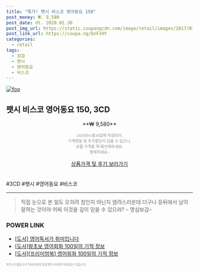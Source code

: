 ```yaml
--- 
title: "특가! 팻시 비스코 영어동요 150" 
post_money: ₩. 9,580 
post_date: dt. 2020.01.30 
post_img_url: https://static.coupangcdn.com/image/retail/images/2017/07/14/17/6/39aa4a4c-010f-4811-9549-0381f60188d9.jpg 
post_link_url: https://coupa.ng/bnFzHY 
categories: 
  - retail 
tags: 
  - 3CD 
  - 팻시 
  - 영어동요 
  - 비스코 
--- 
```

[![foo](https://static.coupangcdn.com/image/retail/images/2017/07/14/17/6/39aa4a4c-010f-4811-9549-0381f60188d9.jpg)](https://coupa.ng/bnFzHY) 

## 팻시 비스코 영어동요 150, 3CD 
<p style="text-align: center;">**₩ 9,580**</p> 
<p style="text-align: center;"><span style="color: #898c8f; font-family: Georgia,Times,serif; font-size: 0.75em;">2020년01월30일에 작성되어, <br>가격변동 및 추가할인이 있을 수 있으니,<br> 상품 가격을 꼭!확인해주세요.<br>행복하세요~</span> 
</p>	 
<div markdown="0" style="text-align: center;"><a href="https://coupa.ng/bnFzHY" class="btn btn--success">상품가격 및 후기 보러가기</a></div> 
<br><br> 
  #3CD #팻시 #영어동요 #비스코 
<hr> 

> 직접 눈으로 본 일도 오히려 참인지 아닌지 염려스러운데 더구나 등뒤에서 남이 말하는 것이야 어찌 이것을 깊이 믿을 수 있으랴? – 명심보감–  


### POWER LINK

* <a href="https://blog.naver.com/santokki14/221780541423" target="_blank">[도서] 영어독서가 취미입니다</a>
* <a href="https://blog.naver.com/santokki14/221769430684" target="_blank">[도서]왕초보 영어회화 100일의 기적 정보</a>
* <a href="https://blog.naver.com/sakai111/221760400551" target="_blank">[도서][프리미엄북] 영어회화 100일의 기적 정보</a>

<span style="color: #898c8f; font-family: Georgia,Times,serif; font-size: 0.55em;">파트너스활동으로 작성자에게 일정액의 커미션이 제공될수 있습니다.</span> 
